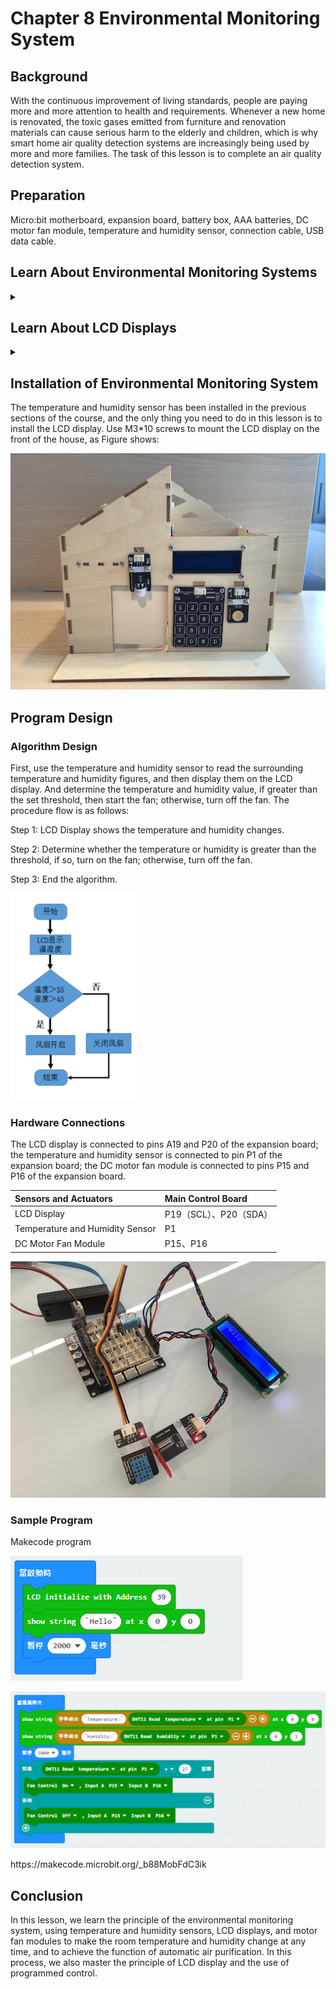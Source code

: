 # Chapter 8  Environmental Monitoring System 

## Background 
<P>
With the continuous improvement of living standards, people are paying more and more attention to health and requirements. Whenever a new home is renovated, the toxic gases emitted from furniture and renovation materials can cause serious harm to the elderly and children, which is why smart home air quality detection systems are increasingly being used by more and more families. The task of this lesson is to complete an air quality detection system. 
<P>

## Preparation  
<P>
Micro:bit motherboard, expansion board, battery box, AAA batteries, DC motor fan module, temperature and humidity sensor, connection cable, USB data cable.  
<P>

## Learn About Environmental Monitoring Systems 
<details><summary></summary>
<P>
The environmental monitoring system uses sensing technology, short-range wireless communication technology such as Zigbee technology, voice synthesis technology (TTS technology), and smart air quality analysis software to detect, analyze, and alert the indoor air quality, and intelligently turn on the fan to give the family a healthy air environment. 
<P>
<P>
It is based on the principle of detecting the air quality through different air quality sensing modules installed in the room and transmitting it to the computer using Zigbee modules or Bluetooth modules, which can automatically analyze the quality of our surroundings and what measures to take to improve the air quality. This information can be broadcasted through the voice announcer to prompt the owner to take air purification measures and turn on the air purifier intelligently. 
<P>
<P>
If the indoor air does not meet the standard, the fan will start to purify the indoor air.  
<P>
</details>

## Learn About LCD Displays 
<details><summary></summary>
<P>
The display used in this course is LCD1602 display, which is a character LCD module specifically designed to display letters, numbers and symbols. It is widely used in industrial applications such as electronic clocks and temperature displays. "1602" means 2 lines and 16 characters per line. The LCD1602 display with an adapter board uses IIC communication, saving many I/O ports. 1602 Liquid Crystal Display (1602 LCD) is a common type of character LCD, named because it can display 16*2 characters. Usually we use a 1602 LCD with an integrated font chip. Through the API provided by LiquidCrystal class library, we can easily use 1602 LCD to display English letters and some symbols.  
<P>
<P>
  
![](pic/8/81.png)<BR>
<P>
<P>
  
![](pic/8/82.png)<BR>
<P>
<P>
In this module, we use IIC LCD1602 module with integrated IIC I/O expansion chip PCF8574, which makes the use of LCD 1602 easier. The two-wire IIC bus (serial clock line SCL, serial data line SDA) can be used to control the LCD 1602 display via Arduino IIC. It simplifies the circuit and saves I/O ports, so that Arduino can realize more functions. By setting the jumper, you can also set the address: 0x20-0x27, so that Arduino can control multiple LCD 1602.  
<P>
<P>
The wiring pins behind the LCD1602 display are GND, VCC, SDA, SCL (SDA and SCL are the data line and clock line for IIC communication).  
<P>
</details>

## Installation of Environmental Monitoring System  
<P>
The temperature and humidity sensor has been installed in the previous sections of the course, and the only thing you need to do in this lesson is to install the LCD display. Use M3*10 screws to mount the LCD display on the front of the house, as Figure shows:  
<P>
<P>
  
![](pic/8/83.jpg)<BR>
<P>

## Program Design 

### Algorithm Design  
<P>
First, use the temperature and humidity sensor to read the surrounding temperature and humidity figures, and then display them on the LCD display. And determine the temperature and humidity value, if greater than the set threshold, then start the fan; otherwise, turn off the fan. The procedure flow is as follows:  
<P>
<P>
Step 1: LCD Display shows the temperature and humidity changes. 
<P>
<P>
Step 2: Determine whether the temperature or humidity is greater than the threshold, if so, turn on the fan; otherwise, turn off the fan. 
<P>
<P>
Step 3: End the algorithm.
<P>
<P>
  
![](pic/8/84.png)<BR>
<P>

### Hardware Connections  
<P>
The LCD display is connected to pins A19 and P20 of the expansion board; the temperature and humidity sensor is connected to pin P1 of the expansion board; the DC motor fan module is connected to pins P15 and P16 of the expansion board.  
<P>

Sensors and Actuators|Main Control Board 
:--|:--
LCD Display |P19（SCL）、P20（SDA） 
Temperature and Humidity Sensor|P1 
DC Motor Fan Module|P15、P16 
<P>
<P>
  
![](pic/8/85.jpg)<BR>
<P>

### Sample Program  
<P>
Makecode program 
<P>
  
![](pic/8/86.png)<BR>
<P>
<P>
  
![](pic/8/87.png)<BR>
<P>
<P>
https://makecode.microbit.org/_b88MobFdC3ik 
<P>

## Conclusion 
<P>
In this lesson, we learn the principle of the environmental monitoring system, using temperature and humidity sensors, LCD displays, and motor fan modules to make the room temperature and humidity change at any time, and to achieve the function of automatic air purification. In this process, we also master the principle of LCD display and the use of programmed control.  
<P>
